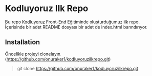 # Kodluyoruz Ilk Repo
Bu repo [Kodluyoruz](https://www.kodluyoruz.org/) Front-End Eğitiminde oluşturduğumuz ilk repo. İçerisinde bir adet README dosyası bir adet de index.html barındırıyor.

## Installation
Öncelikle projeyi clonelayın.(https://github.com/onuraker1/kodluyoruzilkrepo.git)
> git clone https://github.com/onuraker1/kodluyoruzilkrepo.git
